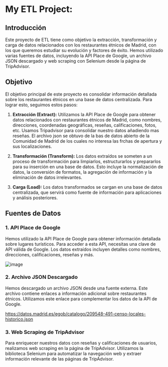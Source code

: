 # My ETL Project:

## Introducción
Este proyecto de ETL tiene como objetivo la extracción, transformación y carga de datos relacionados con los restaurantes étnicos de Madrid, con los que queremos estudiar su evolución y factores de éxito. Hemos utilizado varias fuentes de datos, incluyendo la API Place de Google, un archivo JSON descargado y web scraping con Selenium desde la página de TripAdvisor.

## Objetivo

El objetivo principal de este proyecto es consolidar información detallada sobre los restaurantes étnicos en una base de datos centralizada. Para lograr esto, seguimos estos pasos:

1. **Extracción (Extract):** Utilizamos la API Place de Google para obtener datos relacionados con restaurantes étnicos de Madrid, como nombres, direcciones, coordenadas geográficas, reseñas, calificaciones, fotos, etc. Usamos Tripadvisor para consolidar nuestro datos añadiendo mas reseñas. El archivo json se obtuvo de la bas de datos abierto de la Comunidad de Madrid de los cuales no interesa las frchas de apertura y sus localizaciones.

2. **Transformación (Transform):** Los datos extraídos se someten a un proceso de transformación para limpiarlos, estructurarlos y prepararlos para su inserción en una base de datos. Esto incluye la normalización de datos, la conversión de formatos, la agregación de información y la eliminación de datos irrelevantes.

3. **Carga (Load):** Los datos transformados se cargan en una base de datos centralizada, que servirá como fuente de información para aplicaciones y análisis posteriores.

## Fuentes de Datos

### 1. API Place de Google

Hemos utilizado la API Place de Google para obtener información detallada sobre lugares turísticos. Para acceder a esta API, necesitas una clave de API válida de Google. Los datos extraídos incluyen detalles como nombres, direcciones, calificaciones, reseñas y más.

![image]()

### 2. Archivo JSON Descargado

Hemos descargado un archivo JSON desde una fuente externa. Este archivo contiene enlaces a información adicional sobre restaurantes étnicos. Utilizamos este enlace para complementar los datos de la API de Google.

https://datos.madrid.es/egob/catalogo/209548-491-censo-locales-historico.json

### 3. Web Scraping de TripAdvisor

Para enriquecer nuestros datos con reseñas y calificaciones de usuarios, realizamos web scraping en la página de TripAdvisor. Utilizamos la biblioteca Selenium para automatizar la navegación web y extraer información relevante de las páginas de TripAdvisor.
